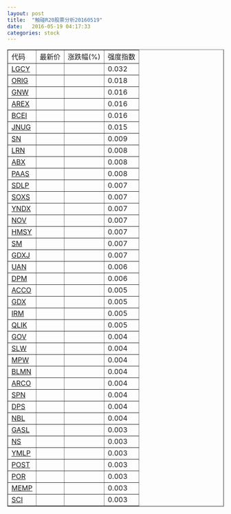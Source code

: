 ```yaml
---
layout: post
title:  "触碰R20股票分析20160519"
date:   2016-05-19 04:17:33
categories: stock
---
```

<script type="text/javascript">
var stockList = []
stockList.push('gb_lgcy');
stockList.push('gb_orig');
stockList.push('gb_gnw');
stockList.push('gb_arex');
stockList.push('gb_bcei');
stockList.push('gb_jnug');
stockList.push('gb_sn');
stockList.push('gb_lrn');
stockList.push('gb_abx');
stockList.push('gb_paas');
stockList.push('gb_sdlp');
stockList.push('gb_soxs');
stockList.push('gb_yndx');
stockList.push('gb_nov');
stockList.push('gb_hmsy');
stockList.push('gb_sm');
stockList.push('gb_gdxj');
stockList.push('gb_uan');
stockList.push('gb_dpm');
stockList.push('gb_acco');
stockList.push('gb_gdx');
stockList.push('gb_irm');
stockList.push('gb_qlik');
stockList.push('gb_gov');
stockList.push('gb_slw');
stockList.push('gb_mpw');
stockList.push('gb_blmn');
stockList.push('gb_arco');
stockList.push('gb_spn');
stockList.push('gb_dps');
stockList.push('gb_nbl');
stockList.push('gb_gasl');
stockList.push('gb_ns');
stockList.push('gb_ymlp');
stockList.push('gb_post');
stockList.push('gb_por');
stockList.push('gb_memp');
stockList.push('gb_sci');
</script>

<table border="1">
 <tr>
 <td>代码</td>
  <td>最新价</td>
  <td>涨跌幅(%)</td>
 <td>强度指数</td>
</tr>
  <tr id="lgcy"><td><a href="http://stock.finance.sina.com.cn/usstock/quotes/LGCY.html" target="_blank">LGCY</a></td><td></td><td></td><td>0.032</td></tr>
  <tr id="orig"><td><a href="http://stock.finance.sina.com.cn/usstock/quotes/ORIG.html" target="_blank">ORIG</a></td><td></td><td></td><td>0.018</td></tr>
  <tr id="gnw"><td><a href="http://stock.finance.sina.com.cn/usstock/quotes/GNW.html" target="_blank">GNW</a></td><td></td><td></td><td>0.016</td></tr>
  <tr id="arex"><td><a href="http://stock.finance.sina.com.cn/usstock/quotes/AREX.html" target="_blank">AREX</a></td><td></td><td></td><td>0.016</td></tr>
  <tr id="bcei"><td><a href="http://stock.finance.sina.com.cn/usstock/quotes/BCEI.html" target="_blank">BCEI</a></td><td></td><td></td><td>0.016</td></tr>
  <tr id="jnug"><td><a href="http://stock.finance.sina.com.cn/usstock/quotes/JNUG.html" target="_blank">JNUG</a></td><td></td><td></td><td>0.015</td></tr>
  <tr id="sn"><td><a href="http://stock.finance.sina.com.cn/usstock/quotes/SN.html" target="_blank">SN</a></td><td></td><td></td><td>0.009</td></tr>
  <tr id="lrn"><td><a href="http://stock.finance.sina.com.cn/usstock/quotes/LRN.html" target="_blank">LRN</a></td><td></td><td></td><td>0.008</td></tr>
  <tr id="abx"><td><a href="http://stock.finance.sina.com.cn/usstock/quotes/ABX.html" target="_blank">ABX</a></td><td></td><td></td><td>0.008</td></tr>
  <tr id="paas"><td><a href="http://stock.finance.sina.com.cn/usstock/quotes/PAAS.html" target="_blank">PAAS</a></td><td></td><td></td><td>0.008</td></tr>
  <tr id="sdlp"><td><a href="http://stock.finance.sina.com.cn/usstock/quotes/SDLP.html" target="_blank">SDLP</a></td><td></td><td></td><td>0.007</td></tr>
  <tr id="soxs"><td><a href="http://stock.finance.sina.com.cn/usstock/quotes/SOXS.html" target="_blank">SOXS</a></td><td></td><td></td><td>0.007</td></tr>
  <tr id="yndx"><td><a href="http://stock.finance.sina.com.cn/usstock/quotes/YNDX.html" target="_blank">YNDX</a></td><td></td><td></td><td>0.007</td></tr>
  <tr id="nov"><td><a href="http://stock.finance.sina.com.cn/usstock/quotes/NOV.html" target="_blank">NOV</a></td><td></td><td></td><td>0.007</td></tr>
  <tr id="hmsy"><td><a href="http://stock.finance.sina.com.cn/usstock/quotes/HMSY.html" target="_blank">HMSY</a></td><td></td><td></td><td>0.007</td></tr>
  <tr id="sm"><td><a href="http://stock.finance.sina.com.cn/usstock/quotes/SM.html" target="_blank">SM</a></td><td></td><td></td><td>0.007</td></tr>
  <tr id="gdxj"><td><a href="http://stock.finance.sina.com.cn/usstock/quotes/GDXJ.html" target="_blank">GDXJ</a></td><td></td><td></td><td>0.007</td></tr>
  <tr id="uan"><td><a href="http://stock.finance.sina.com.cn/usstock/quotes/UAN.html" target="_blank">UAN</a></td><td></td><td></td><td>0.006</td></tr>
  <tr id="dpm"><td><a href="http://stock.finance.sina.com.cn/usstock/quotes/DPM.html" target="_blank">DPM</a></td><td></td><td></td><td>0.006</td></tr>
  <tr id="acco"><td><a href="http://stock.finance.sina.com.cn/usstock/quotes/ACCO.html" target="_blank">ACCO</a></td><td></td><td></td><td>0.005</td></tr>
  <tr id="gdx"><td><a href="http://stock.finance.sina.com.cn/usstock/quotes/GDX.html" target="_blank">GDX</a></td><td></td><td></td><td>0.005</td></tr>
  <tr id="irm"><td><a href="http://stock.finance.sina.com.cn/usstock/quotes/IRM.html" target="_blank">IRM</a></td><td></td><td></td><td>0.005</td></tr>
  <tr id="qlik"><td><a href="http://stock.finance.sina.com.cn/usstock/quotes/QLIK.html" target="_blank">QLIK</a></td><td></td><td></td><td>0.005</td></tr>
  <tr id="gov"><td><a href="http://stock.finance.sina.com.cn/usstock/quotes/GOV.html" target="_blank">GOV</a></td><td></td><td></td><td>0.004</td></tr>
  <tr id="slw"><td><a href="http://stock.finance.sina.com.cn/usstock/quotes/SLW.html" target="_blank">SLW</a></td><td></td><td></td><td>0.004</td></tr>
  <tr id="mpw"><td><a href="http://stock.finance.sina.com.cn/usstock/quotes/MPW.html" target="_blank">MPW</a></td><td></td><td></td><td>0.004</td></tr>
  <tr id="blmn"><td><a href="http://stock.finance.sina.com.cn/usstock/quotes/BLMN.html" target="_blank">BLMN</a></td><td></td><td></td><td>0.004</td></tr>
  <tr id="arco"><td><a href="http://stock.finance.sina.com.cn/usstock/quotes/ARCO.html" target="_blank">ARCO</a></td><td></td><td></td><td>0.004</td></tr>
  <tr id="spn"><td><a href="http://stock.finance.sina.com.cn/usstock/quotes/SPN.html" target="_blank">SPN</a></td><td></td><td></td><td>0.004</td></tr>
  <tr id="dps"><td><a href="http://stock.finance.sina.com.cn/usstock/quotes/DPS.html" target="_blank">DPS</a></td><td></td><td></td><td>0.004</td></tr>
  <tr id="nbl"><td><a href="http://stock.finance.sina.com.cn/usstock/quotes/NBL.html" target="_blank">NBL</a></td><td></td><td></td><td>0.004</td></tr>
  <tr id="gasl"><td><a href="http://stock.finance.sina.com.cn/usstock/quotes/GASL.html" target="_blank">GASL</a></td><td></td><td></td><td>0.003</td></tr>
  <tr id="ns"><td><a href="http://stock.finance.sina.com.cn/usstock/quotes/NS.html" target="_blank">NS</a></td><td></td><td></td><td>0.003</td></tr>
  <tr id="ymlp"><td><a href="http://stock.finance.sina.com.cn/usstock/quotes/YMLP.html" target="_blank">YMLP</a></td><td></td><td></td><td>0.003</td></tr>
  <tr id="post"><td><a href="http://stock.finance.sina.com.cn/usstock/quotes/POST.html" target="_blank">POST</a></td><td></td><td></td><td>0.003</td></tr>
  <tr id="por"><td><a href="http://stock.finance.sina.com.cn/usstock/quotes/POR.html" target="_blank">POR</a></td><td></td><td></td><td>0.003</td></tr>
  <tr id="memp"><td><a href="http://stock.finance.sina.com.cn/usstock/quotes/MEMP.html" target="_blank">MEMP</a></td><td></td><td></td><td>0.003</td></tr>
  <tr id="sci"><td><a href="http://stock.finance.sina.com.cn/usstock/quotes/SCI.html" target="_blank">SCI</a></td><td></td><td></td><td>0.003</td></tr>
</table>
